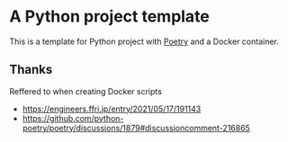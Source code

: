 # A Python project template

This is a template for Python project with [Poetry](https://python-poetry.org/) and a Docker container.

## Thanks
Reffered to when creating Docker scripts
 * https://engineers.ffri.jp/entry/2021/05/17/191143
 * https://github.com/python-poetry/poetry/discussions/1879#discussioncomment-216865
